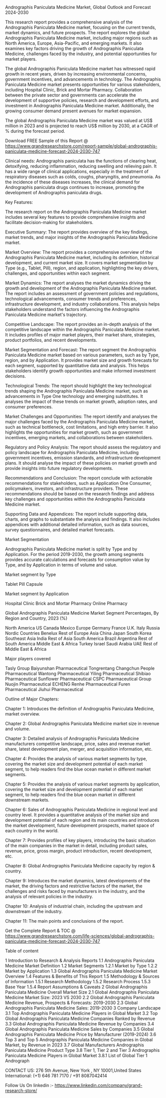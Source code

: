Andrographis Paniculata Medicine Market, Global Outlook and Forecast 2024-2030

This research report provides a comprehensive analysis of the Andrographis Paniculata Medicine market, focusing on the current trends, market dynamics, and future prospects. The report explores the global Andrographis Paniculata Medicine market, including major regions such as North America, Europe, Asia-Pacific, and emerging markets. It also examines key factors driving the growth of Andrographis Paniculata Medicine, challenges faced by the industry, and potential opportunities for market players.

The global Andrographis Paniculata Medicine market has witnessed rapid growth in recent years, driven by increasing environmental concerns, government incentives, and advancements in technology. The Andrographis Paniculata Medicine market presents opportunities for various stakeholders, including Hospital Clinic, Brick and Mortar Pharmacy. Collaboration between the private sector and governments can accelerate the development of supportive policies, research and development efforts, and investment in Andrographis Paniculata Medicine market. Additionally, the growing consumer demand present avenues for market expansion.

The global Andrographis Paniculata Medicine market was valued at US$ million in 2023 and is projected to reach US$ million by 2030, at a CAGR of % during the forecast period.

Download FREE Sample of this Report @ https://www.grandresearchstore.com/report-sample/global-andrographis-paniculata-medicine-forecast-2024-2030-747


Clinical needs: Andrographis paniculata has the functions of clearing heat, detoxifying, reducing inflammation, reducing swelling and relieving pain. It has a wide range of clinical applications, especially in the treatment of respiratory diseases such as colds, coughs, pharyngitis, and pneumonia. As the incidence of these diseases increases, the clinical demand for Andrographis paniculata drugs continues to increase, promoting the development of Andrographis paniculata drugs.

Key Features:

The research report on the Andrographis Paniculata Medicine market includes several key features to provide comprehensive insights and facilitate decision-making for stakeholders.

Executive Summary: The report provides overview of the key findings, market trends, and major insights of the Andrographis Paniculata Medicine market.

Market Overview: The report provides a comprehensive overview of the Andrographis Paniculata Medicine market, including its definition, historical development, and current market size. It covers market segmentation by Type (e.g., Tablet, Pill), region, and application, highlighting the key drivers, challenges, and opportunities within each segment.

Market Dynamics: The report analyses the market dynamics driving the growth and development of the Andrographis Paniculata Medicine market. The report includes an assessment of government policies and regulations, technological advancements, consumer trends and preferences, infrastructure development, and industry collaborations. This analysis helps stakeholders understand the factors influencing the Andrographis Paniculata Medicine market's trajectory.

Competitive Landscape: The report provides an in-depth analysis of the competitive landscape within the Andrographis Paniculata Medicine market. It includes profiles of major market players, their market share, strategies, product portfolios, and recent developments.

Market Segmentation and Forecast: The report segment the Andrographis Paniculata Medicine market based on various parameters, such as by Type, region, and by Application. It provides market size and growth forecasts for each segment, supported by quantitative data and analysis. This helps stakeholders identify growth opportunities and make informed investment decisions.

Technological Trends: The report should highlight the key technological trends shaping the Andrographis Paniculata Medicine market, such as advancements in Type One technology and emerging substitutes. It analyses the impact of these trends on market growth, adoption rates, and consumer preferences.

Market Challenges and Opportunities: The report identify and analyses the major challenges faced by the Andrographis Paniculata Medicine market, such as technical bottleneck, cost limitations, and high entry barrier. It also highlights the opportunities for market growth, such as government incentives, emerging markets, and collaborations between stakeholders.

Regulatory and Policy Analysis: The report should assess the regulatory and policy landscape for Andrographis Paniculata Medicine, including government incentives, emission standards, and infrastructure development plans. It should analyse the impact of these policies on market growth and provide insights into future regulatory developments.

Recommendations and Conclusion: The report conclude with actionable recommendations for stakeholders, such as Application One Consumer, policymakers, investors, and infrastructure providers. These recommendations should be based on the research findings and address key challenges and opportunities within the Andrographis Paniculata Medicine market.

Supporting Data and Appendices: The report include supporting data, charts, and graphs to substantiate the analysis and findings. It also includes appendices with additional detailed information, such as data sources, survey questionnaires, and detailed market forecasts.

Market Segmentation



Andrographis Paniculata Medicine market is split by Type and by Application. For the period 2019-2030, the growth among segments provides accurate calculations and forecasts for consumption value by Type, and by Application in terms of volume and value.


Market segment by Type



Tablet
Pill
Capsule


Market segment by Application



Hospital Clinic
Brick and Mortar Pharmacy
Online Pharmacy


Global Andrographis Paniculata Medicine Market Segment Percentages, By Region and Country, 2023 (%)



North America
US
Canada
Mexico
Europe
Germany
France
U.K.
Italy
Russia
Nordic Countries
Benelux
Rest of Europe
Asia
China
Japan
South Korea
Southeast Asia
India
Rest of Asia
South America
Brazil
Argentina
Rest of South America
Middle East & Africa
Turkey
Israel
Saudi Arabia
UAE
Rest of Middle East & Africa


Major players covered



Tasly Group
Baiyunshan Pharmaceutical
Tongrentang
Changchun People Pharmaceutical
Wantong Pharmaceutical
Yiling Pharmaceutical
Shibiao Pharmaceutical
Sunflower Pharmaceutical
CSPC Pharmaceutical Group
Nuojin Pharmaceutical
ECHENG
Renhe Pharmaceutical
Furen Pharmaceutical
Jiuhui Pharmaceutical


Outline of Major Chapters:

Chapter 1: Introduces the definition of Andrographis Paniculata Medicine, market overview.

Chapter 2: Global Andrographis Paniculata Medicine market size in revenue and volume.

Chapter 3: Detailed analysis of Andrographis Paniculata Medicine manufacturers competitive landscape, price, sales and revenue market share, latest development plan, merger, and acquisition information, etc.

Chapter 4: Provides the analysis of various market segments by type, covering the market size and development potential of each market segment, to help readers find the blue ocean market in different market segments.

Chapter 5: Provides the analysis of various market segments by application, covering the market size and development potential of each market segment, to help readers find the blue ocean market in different downstream markets.

Chapter 6: Sales of Andrographis Paniculata Medicine in regional level and country level. It provides a quantitative analysis of the market size and development potential of each region and its main countries and introduces the market development, future development prospects, market space of each country in the world.

Chapter 7: Provides profiles of key players, introducing the basic situation of the main companies in the market in detail, including product sales, revenue, price, gross margin, product introduction, recent development, etc.

Chapter 8: Global Andrographis Paniculata Medicine capacity by region & country.

Chapter 9: Introduces the market dynamics, latest developments of the market, the driving factors and restrictive factors of the market, the challenges and risks faced by manufacturers in the industry, and the analysis of relevant policies in the industry.

Chapter 10: Analysis of industrial chain, including the upstream and downstream of the industry.

Chapter 11: The main points and conclusions of the report.

Get the Complete Report & TOC @ https://www.grandresearchstore.com/life-sciences/global-andrographis-paniculata-medicine-forecast-2024-2030-747

Table of content

1 Introduction to Research & Analysis Reports
1.1 Andrographis Paniculata Medicine Market Definition
1.2 Market Segments
1.2.1 Market by Type
1.2.2 Market by Application
1.3 Global Andrographis Paniculata Medicine Market Overview
1.4 Features & Benefits of This Report
1.5 Methodology & Sources of Information
1.5.1 Research Methodology
1.5.2 Research Process
1.5.3 Base Year
1.5.4 Report Assumptions & Caveats
2 Global Andrographis Paniculata Medicine Overall Market Size
2.1 Global Andrographis Paniculata Medicine Market Size: 2023 VS 2030
2.2 Global Andrographis Paniculata Medicine Revenue, Prospects & Forecasts: 2019-2030
2.3 Global Andrographis Paniculata Medicine Sales: 2019-2030
3 Company Landscape
3.1 Top Andrographis Paniculata Medicine Players in Global Market
3.2 Top Global Andrographis Paniculata Medicine Companies Ranked by Revenue
3.3 Global Andrographis Paniculata Medicine Revenue by Companies
3.4 Global Andrographis Paniculata Medicine Sales by Companies
3.5 Global Andrographis Paniculata Medicine Price by Manufacturer (2019-2024)
3.6 Top 3 and Top 5 Andrographis Paniculata Medicine Companies in Global Market, by Revenue in 2023
3.7 Global Manufacturers Andrographis Paniculata Medicine Product Type
3.8 Tier 1, Tier 2 and Tier 3 Andrographis Paniculata Medicine Players in Global Market
3.8.1 List of Global Tier 1 Andrograph

CONTACT US:
276 5th Avenue, New York , NY 10001,United States
International: (+1) 646 781 7170 / +91 8087042414

Follow Us On linkedin :- https://www.linkedin.com/company/grand-research-store/
